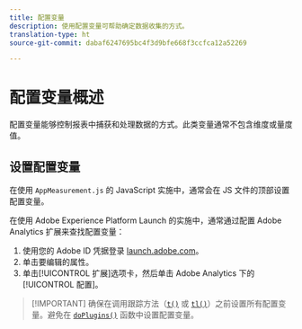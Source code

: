 ```yaml
---
title: 配置变量
description: 使用配置变量可帮助确定数据收集的方式。
translation-type: ht
source-git-commit: dabaf6247695bc4f3d9bfe668f3ccfca12a52269

---
```



# 配置变量概述

配置变量能够控制报表中捕获和处理数据的方式。此类变量通常不包含维度或量度值。

## 设置配置变量

在使用 `AppMeasurement.js` 的 JavaScript 实施中，通常会在 JS 文件的顶部设置配置变量。

在使用 Adobe Experience Platform Launch 的实施中，通常通过配置 Adobe Analytics 扩展来查找配置变量：

1. 使用您的 Adobe ID 凭据登录 [launch.adobe.com](https://launch.adobe.com)。
2. 单击要编辑的属性。
3. 单击[!UICONTROL 扩展]选项卡，然后单击 Adobe Analytics 下的[!UICONTROL 配置]。

>[!IMPORTANT] 确保在调用跟踪方法（[`t()`](../functions/t-method.md) 或 [`tl()`](../functions/tl-method.md)）之前设置所有配置变量。避免在 [`doPlugins()`](../functions/doplugins.md) 函数中设置配置变量。
